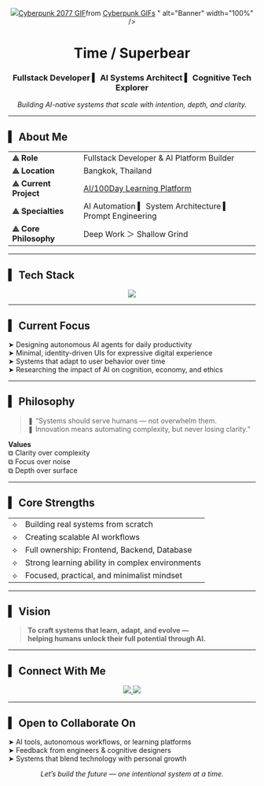 <p align="center">
  <img src="<div class="tenor-gif-embed" data-postid="5850692150497406639" data-share-method="host" data-aspect-ratio="1.76596" data-width="100%"><a href="https://tenor.com/view/cyberpunk-2077-2077brizzard-br-b-gif-5850692150497406639">Cyberpunk 2077 GIF</a>from <a href="https://tenor.com/search/cyberpunk-gifs">Cyberpunk GIFs</a></div> <script type="text/javascript" async src="https://tenor.com/embed.js"></script>" alt="Banner" width="100%" />
</p>



<h1 align="center"> Time / Superbear </h1>
<h3 align="center">Fullstack Developer ▍ AI Systems Architect ▍ Cognitive Tech Explorer</h3>
<p align="center"><em>Building AI-native systems that scale with intention, depth, and clarity.</em></p>

---

## ▍ About Me

<table>
  <tr>
    <td><strong>⟁ Role</strong></td>
    <td>Fullstack Developer & AI Platform Builder</td>
  </tr>
  <tr>
    <td><strong>⟁ Location</strong></td>
    <td>Bangkok, Thailand</td>
  </tr>
  <tr>
    <td><strong>⟁ Current Project</strong></td>
    <td><a href="https://github.com/timektt/Port_to_Me">AI/100Day Learning Platform</a></td>
  </tr>
  <tr>
    <td><strong>⟁ Specialties</strong></td>
    <td>AI Automation ▍ System Architecture ▍ Prompt Engineering</td>
  </tr>
  <tr>
    <td><strong>⟁ Core Philosophy</strong></td>
    <td>Deep Work ＞ Shallow Grind</td>
  </tr>
</table>

---

## ▍ Tech Stack

<p align="center">
  <img src="https://skillicons.dev/icons?i=nextjs,react,tailwind,ts,nodejs,prisma,postgres,firebase,docker,vercel" />
</p>

---

## ▍ Current Focus

➤ Designing autonomous AI agents for daily productivity  
➤ Minimal, identity-driven UIs for expressive digital experience  
➤ Systems that adapt to user behavior over time  
➤ Researching the impact of AI on cognition, economy, and ethics

---

## ▍ Philosophy

> ❚ “Systems should serve humans — not overwhelm them.  
> ❚ Innovation means automating complexity, but never losing clarity.”

**Values**  
⧉ Clarity over complexity  
⧉ Focus over noise  
⧉ Depth over surface

---

## ▍ Core Strengths

<table>
  <tr><td>⟡</td><td>Building real systems from scratch</td></tr>
  <tr><td>⟡</td><td>Creating scalable AI workflows</td></tr>
  <tr><td>⟡</td><td>Full ownership: Frontend, Backend, Database</td></tr>
  <tr><td>⟡</td><td>Strong learning ability in complex environments</td></tr>
  <tr><td>⟡</td><td>Focused, practical, and minimalist mindset</td></tr>
</table>

---

## ▍ Vision

> **To craft systems that learn, adapt, and evolve —  
> helping humans unlock their full potential through AI.**

---

## ▍ Connect With Me

<p align="center">
  <a href="https://www.facebook.com/profile.php?id=61574677352368">
    <img src="https://img.shields.io/badge/Facebook-1877F2?style=for-the-badge&logo=facebook&logoColor=white" />
  </a>
  <a href="https://www.youtube.com/@Bearpola-vo9jh" title="Coming Soon">
    <img src="https://img.shields.io/badge/YouTube-Coming_Soon-red?style=for-the-badge&logo=youtube&logoColor=white" />
  </a>
</p>

---

## ▍ Open to Collaborate On

➤ AI tools, autonomous workflows, or learning platforms  
➤ Feedback from engineers & cognitive designers  
➤ Systems that blend technology with personal growth

<p align="center">
  <em>Let’s build the future — one intentional system at a time.</em>
</p>
